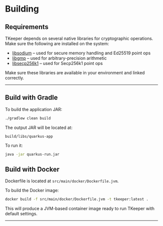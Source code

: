 # Building
## Requirements

TKeeper depends on several native libraries for cryptographic operations. Make sure the following are installed on the system:

- [libsodium](https://github.com/jedisct1/libsodium) – used for secure memory handling and Ed25519 point ops
- [libgmp](https://gmplib.org/) – used for arbitrary-precision arithmetic
- [libsecp256k1](https://github.com/bitcoin-core/secp256k1) – used for Secp256k1 point ops

Make sure these libraries are available in your environment and linked correctly.

---
## Build with Gradle

To build the application JAR:

```bash
./gradlew clean build
```

The output JAR will be located at:

```
build/libs/quarkus-app
```
To run it:

```bash
java -jar quarkus-run.jar
````

## Build with Docker

Dockerfile is located at `src/main/docker/Dockerfile.jvm`.

To build the Docker image:

```bash
docker build -f src/main/docker/Dockerfile.jvm -t tkeeper:latest .
```

This will produce a JVM-based container image ready to run TKeeper with default settings.

---